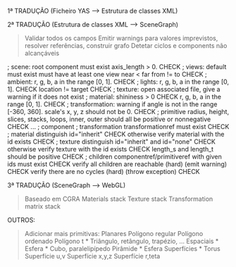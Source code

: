 1ª TRADUÇÃO (Ficheiro YAS --> Estrutura de classes XML)

2ª TRADUÇÃO (Estrutura de classes XML --> SceneGraph)
> Validar todos os campos
> Emitir warnings para valores imprevistos, resolver referências, construir grafo
> Detetar ciclos e components não alcançáveis

; scene:
	root component must exist
	axis_length > 0. CHECK
; views:
	default must exist 
	must have at least one view 
	near < far
	from != to CHECK
; ambient:
	r, g, b, a in the range [0, 1]. CHECK
; lights:
	r, g, b, a in the range [0, 1]. CHECK
	location != target CHECK
; texture:
	open associated file, give a warning if it does not exist
; material:
	shininess > 0 CHECK
	r, g, b, a in the range [0, 1]. CHECK
; transformation:
	warning if angle is not in the range [-360, 360].
	scale's x, y, z should not be 0. CHECK
; primitive
	radius, height, slices, stacks, loops, inner, outer
	should all be positive or nonnegative CHECK
	...
; component
	; transformation
		transformationref must exist CHECK
	; material
		distinguish id="inherit" CHECK
		otherwise verify material with the id exists CHECK
	; texture
		distinguish id="inherit" and id="none" CHECK
		otherwise verify texture with the id exists CHECK
		length_s and length_t should be positive CHECK
	; children
		componentref/primitiveref with given ids must exist CHECK
		verify all children are reachable (hard) (emit warning) CHECK
		verify there are no cycles (hard) (throw exception) CHECK

3ª TRADUÇÃO (SceneGraph --> WebGL)
> Baseado em CGRA
> Materials stack
> Texture stack
> Transformation matrix stack

OUTROS:
> Adicionar mais primitivas:
	Planares
		Polígono regular
		Polígono ordenado
		Polígono t
	*   Triângulo, retângulo, trapézio, ...
	Espaciais
	*   Esfera
	*   Cubo, paralelipípedo
		Pirâmide
	*   Esfera
	Superfícies
	*   Torus
		Superfície u,v
		Superfície x,y,z
		Superfície r,teta
